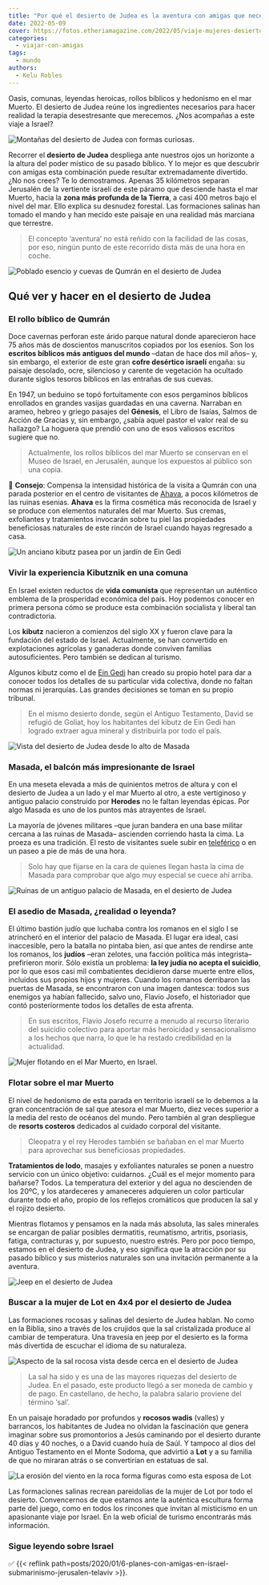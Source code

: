 ```yaml
---
title: "Por qué el desierto de Judea es la aventura con amigas que necesitas"
date: 2022-05-09
cover: https://fotos.etheriamagazine.com/2022/05/viaje-mujeres-desierto-israel.jpg
categories: 
  - viajar-con-amigas
tags: 
  - mundo
authors: 
  - Kelu Robles
---
```


Oasis, comunas, leyendas heroicas, rollos bíblicos y hedonismo en el mar Muerto. El 
desierto de Judea reúne los ingredientes necesarios para hacer realidad la terapia 
desestresante que merecemos. ¿Nos acompañas a este viaje a Israel? 

![Montañas del desierto de Judea con formas curiosas.](https://fotos.etheriamagazine.com/2022/05/Desierto-Judea-israel.jpg "Algunas figuras erosionadas del desierto se asemejan a personajes bíblicos. © Kelu Robles")

Recorrer el **desierto de Judea** despliega ante nuestros ojos un horizonte a la altura 
del poder místico de su pasado bíblico. Y lo mejor es que descubrir con amigas esta 
combinación puede resultar extremadamente divertido. ¿No nos crees? Te lo demostramos. 
Apenas 35 kilómetros separan Jerusalén de la vertiente israelí de este páramo que 
desciende hasta el mar Muerto, hacia la **zona más profunda de la Tierra**, a casi 400 
metros bajo el nivel del mar. Ello explica su desnudez forestal. Las formaciones salinas 
han tomado el mando y han mecido este paisaje en una realidad más marciana que 
terrestre. 

> El concepto ‘aventura’ no está reñido con la facilidad de las cosas, por eso, ningún 
> punto de este recorrido dista más de una hora en coche. 

![Poblado esencio y cuevas de Qumrán en el desierto de Judea](https://fotos.etheriamagazine.com/2022/05/desierto-judea-qumran.jpg "Un poblado de esenios, una facción judía del siglo II a.C., estableció su asentamiento junto a las cuevas de Qumrán. © K.R.")

## Qué ver y hacer en el desierto de Judea

### El rollo bíblico de Qumrán

Doce cavernas perforan este árido parque natural donde aparecieron hace 75 años más de 
doscientos manuscritos copiados por los esenios. Son los **escritos bíblicos más 
antiguos del mundo** –datan de hace dos mil años– y, sin embargo, el exterior de este 
gran **cofre desértico israelí** engaña: su paisaje desolado, ocre, silencioso y carente 
de vegetación ha ocultado durante siglos tesoros bíblicos en las entrañas de sus cuevas. 

En 1947, un beduino se topó fortuitamente con esos pergaminos bíblicos enrollados en 
grandes vasijas guardadas en una caverna. Narraban en arameo, hebreo y griego pasajes 
del **Génesis**, el Libro de Isaías, Salmos de Acción de Gracias y, sin embargo, ¿sabía 
aquel pastor el valor real de su hallazgo? La hoguera que prendió con uno de esos 
valiosos escritos sugiere que no. 

> Actualmente, los rollos bíblicos del mar Muerto se conservan en el Museo de Israel, en 
> Jerusalén, aunque los expuestos al público son una copia. 

📌 **Consejo**: Compensa la intensidad histórica de la visita a Qumrán con una parada 
posterior en el centro de visitantes de [Ahava](https://goo.gl/maps/jaztq499yPHokKGm8), 
a pocos kilómetros de las ruinas esenias. **Ahava** es la firma cosmética más reconocida 
de Israel y se produce con elementos naturales del mar Muerto. Sus cremas, exfoliantes y 
tratamientos invocarán sobre tu piel las propiedades beneficiosas naturales de este 
rincón de Israel cuando hayas regresado a casa. 

![Un anciano kibutz pasea por un jardín de Ein Gedi](https://fotos.etheriamagazine.com/2022/05/desierto-judea-kibutz.jpg "Uno de los motivos de mayor orgullo de los kibutz es su cuidado de las personas mayores. Kibutz de Ein Gedi. © K.R.")

### Vivir la experiencia Kibutznik en una comuna 

En Israel existen reductos de **vida comunista** que representan un auténtico emblema de 
la prosperidad económica del país. Hoy podemos conocer en primera persona cómo se 
produce esta combinación socialista y liberal tan contradictoria. 

Los **kibutz** nacieron a comienzos del siglo XX y fueron clave para la fundación del 
estado de Israel. Actualmente, se han convertido en explotaciones agrícolas y ganaderas 
donde conviven familias autosuficientes. Pero también se dedican al turismo. 

Algunos kibutz como el de [Ein Gedi](https://ngedi.co.il/en/) han creado su propio hotel 
para dar a conocer todos los detalles de su particular vida colectiva, donde no faltan 
normas ni jerarquías. Las grandes decisiones se toman en su propio tribunal. 

> En el mismo desierto donde, según el Antiguo Testamento, David se refugió de Goliat, hoy 
> los habitantes del kibutz de Ein Gedi han logrado extraer agua mineral y distribuirla 
> por todo el país. 

![Vista del desierto de Judea desde lo alto de Masada](https://fotos.etheriamagazine.com/2022/05/judea-masada-israel.jpg "Vista del desierto de Judea desde lo alto de Masada. © K.R.")

### Masada, el balcón más impresionante de Israel

En una meseta elevada a más de quinientos metros de altura y con el desierto de Judea a 
un lado y el mar Muerto al otro, a este vertiginoso y antiguo palacio construido por 
**Herodes** no le faltan leyendas épicas. Por algo Masada es uno de los puntos más 
atrayentes de Israel. 

La mayoría de jóvenes militares –que juran bandera en una base militar cercana a las 
ruinas de Masada– ascienden corriendo hasta la cima. La proeza es una tradición. El 
resto de visitantes suele subir en 
[teleférico](https://en.parks.org.il/reserve-park/masada-national-park/) o en un paseo a 
pie de más de una hora. 

> Solo hay que fijarse en la cara de quienes llegan hasta la cima de Masada para comprobar 
> que algo muy especial se cuece ahí arriba. 

![Ruinas de un antiguo palacio de Masada, en el desierto de Judea](https://fotos.etheriamagazine.com/2022/05/desierto-judea-masada-israel.jpg "El recorrido en Masada discurre por diferentes estancias del antiguo palacio. © K.R.")

### El asedio de Masada, ¿realidad o leyenda?

El último bastión judío que luchaba contra los romanos en el siglo I se atrincheró en el 
interior del palacio de Masada. El lugar era ideal, casi inaccesible, pero la batalla no 
pintaba bien, así que antes de rendirse ante los romanos, los **judíos** –eran zelotes, 
una facción política más integrista– prefirieron morir. Sólo existía un problema: **la 
ley judía no acepta el suicidio**, por lo que esos casi mil combatientes decidieron 
darse muerte entre ellos, incluidos sus propios hijos y mujeres. Cuando los romanos 
derribaron las puertas de Masada, se encontraron con una imagen dantesca: todos sus 
enemigos ya habían fallecido, salvo uno, Flavio Josefo, el historiador que contó 
posteriormente todos los detalles de esta afrenta. 

> En sus escritos, Flavio Josefo recurre a menudo al recurso literario del suicidio 
> colectivo para aportar más heroicidad y sensacionalismo a los hechos que narra, lo que 
> le ha restado credibilidad en la actualidad. 

![Mujer flotando en el Mar Muerto, en Israel.](https://fotos.etheriamagazine.com/2022/05/Israel-mar-muerto.jpg "La gran concentración de sal en el agua empuja los pies de los bañistas hacia el exterior. © Elena Ortega")

### Flotar sobre el mar Muerto 

El nivel de hedonismo de esta parada en territorio israelí se lo debemos a la gran 
concentración de sal que atesora el mar Muerto, diez veces superior a la media del resto 
de océanos del mundo. Pero también al gran despliegue de **resorts costeros** dedicados 
al cuidado corporal del visitante. 

> Cleopatra y el rey Herodes también se bañaban en el mar Muerto para aprovechar sus 
> beneficiosas propiedades. 

**Tratamientos de lodo**, masajes y exfoliantes naturales se ponen a nuestro servicio 
con un único objetivo: cuidarnos. ¿Cuál es el mejor momento para bañarse? Todos. La 
temperatura del exterior y del agua no descienden de los 20ºC, y los atardeceres y 
amaneceres adquieren un color particular durante todo el año, propio de los reflejos 
cromáticos que producen la sal y el rojizo desierto. 

Mientras flotamos y pensamos en la nada más absoluta, las sales minerales se encargan de 
paliar posibles dermatitis, reumatismo, artritis, psoriasis, fatiga, contracturas y, por 
supuesto, nuestro estrés. Pero por poco tiempo, estamos en el desierto de Judea, y eso 
significa que la atracción por su pasado bíblico y sus misterios naturales son una 
invitación permanente a la aventura. 

![Jeep en el desierto de Judea](https://fotos.etheriamagazine.com/2022/05/ruta-mar-muerto-israel.jpg "Una travesía en jeep es la mejor forma de conocer las entrañas del desierto de Judea. © K.R.")

### Buscar a la mujer de Lot en 4x4 por el desierto de Judea

Las formaciones rocosas y salinas del desierto de Judea hablan. No como en la Biblia, 
sino a través de los crujidos que la sal cristalizada produce al cambiar de temperatura. 
Una travesía en jeep por el desierto es la forma más divertida de escuchar el idioma de 
su naturaleza. 

![Aspecto de la sal rocosa vista desde cerca en el desierto de Judea](https://fotos.etheriamagazine.com/2022/05/desierto-judea-sal.jpg "Aspecto de la sal rocosa vista desde cerca. © K.R.")

> La sal ha sido y es una de las mayores riquezas del desierto de Judea. En el pasado, 
> este producto llegó a ser moneda de cambio y de pago. En castellano, de hecho, la 
> palabra salario proviene del término ‘sal’. 

En un paisaje horadado por profundos y **rocosos wadis** (valles) y barrancos, los 
habitantes de Judea no olvidan la fascinación que genera imaginar sobre sus promontorios 
a Jesús caminando por el desierto durante 40 días y 40 noches, o a David cuando huía de 
Saúl. Y tampoco al dios del Antiguo Testamento en el Monte Sodoma, que advirtió a 
**Lot** y a su familia de que no miraran atrás o se convertirían en estatuas de sal. 

![La erosión del viento en la roca forma figuras como esta esposa de Lot](https://fotos.etheriamagazine.com/2022/05/desierto-judea-mujer-lot.jpg "La erosión del viento en la roca forma figuras como esta esposa de Lot. © K.R.")

Las formaciones salinas recrean pareidolias de la mujer de Lot por todo el desierto. 
Convencernos de que estamos ante la auténtica escultura forma parte del juego, como en 
todos los rincones que invitan al misticismo en un apasionante viaje por Israel. En la 
web oficial de turismo encontrarás más información. 

### Sigue leyendo sobre Israel

✅ {{< reflink 
path=posts/2020/01/6-planes-con-amigas-en-israel-submarinismo-jerusalen-telaviv >}}.
